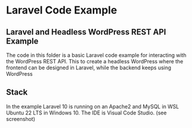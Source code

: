 # Laravel Code Example

## Laravel and Headless WordPress REST API Example

The code in this folder is a basic Laravel code example for interacting with the WordPress REST API. 
This to create a headless WordPress where the frontend can be designed in Laravel, while the backend keeps using WordPress

## Stack

In the example Laravel 10 is running on an Apache2 and MySQL in WSL Ubuntu 22 LTS in Windows 10. 
The IDE is Visual Code Studio. (see screenshot)
